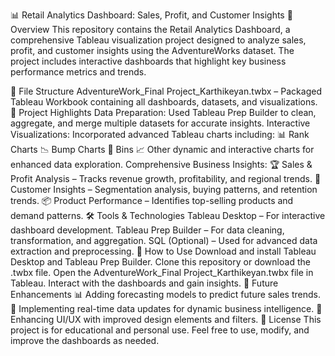 📊 Retail Analytics Dashboard: Sales, Profit, and Customer Insights
📝 Overview
This repository contains the Retail Analytics Dashboard, a comprehensive Tableau visualization project designed to analyze sales, profit, and customer insights using the AdventureWorks dataset. The project includes interactive dashboards that highlight key business performance metrics and trends.

📂 File Structure
AdventureWork_Final Project_Karthikeyan.twbx – Packaged Tableau Workbook containing all dashboards, datasets, and visualizations.
🚀 Project Highlights
Data Preparation: Used Tableau Prep Builder to clean, aggregate, and merge multiple datasets for accurate insights.
Interactive Visualizations: Incorporated advanced Tableau charts including:
📊 Rank Charts
📉 Bump Charts
📌 Bins
📈 Other dynamic and interactive charts for enhanced data exploration.
Comprehensive Business Insights:
🏆 Sales & Profit Analysis – Tracks revenue growth, profitability, and regional trends.
👥 Customer Insights – Segmentation analysis, buying patterns, and retention trends.
📦 Product Performance – Identifies top-selling products and demand patterns.
🛠 Tools & Technologies
Tableau Desktop – For interactive dashboard development.
Tableau Prep Builder – For data cleaning, transformation, and aggregation.
SQL (Optional) – Used for advanced data extraction and preprocessing.
📌 How to Use
Download and install Tableau Desktop and Tableau Prep Builder.
Clone this repository or download the .twbx file.
Open the AdventureWork_Final Project_Karthikeyan.twbx file in Tableau.
Interact with the dashboards and gain insights.
🎯 Future Enhancements
📊 Adding forecasting models to predict future sales trends.
🔄 Implementing real-time data updates for dynamic business intelligence.
🎨 Enhancing UI/UX with improved design elements and filters.
📜 License
This project is for educational and personal use. Feel free to use, modify, and improve the dashboards as needed.
